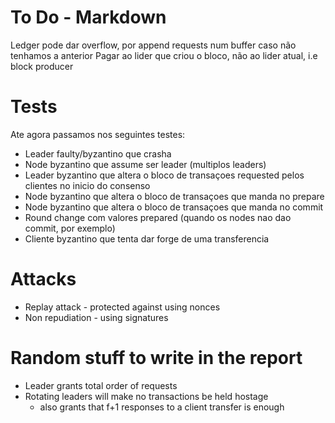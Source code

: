# To Do - Markdown
Ledger pode dar overflow, por append requests num buffer caso não tenhamos a anterior
Pagar ao lider que criou o bloco, não ao lider atual, i.e block producer

# Tests
Ate agora passamos nos seguintes testes:
- Leader faulty/byzantino que crasha
- Node byzantino que assume ser leader (multiplos leaders)
- Leader byzantino que altera o bloco de transaçoes requested pelos clientes no inicio do consenso
- Node byzantino que altera o bloco de transaçoes que manda no prepare
- Node byzantino que altera o bloco de transaçoes que manda no commit
- Round change com valores prepared (quando os nodes nao dao commit, por exemplo)
- Cliente byzantino que tenta dar forge de uma transferencia

# Attacks
- Replay attack - protected against using nonces
- Non repudiation - using signatures

# Random stuff to write in the report
- Leader grants total order of requests
- Rotating leaders will make no transactions be held hostage
  - also grants that f+1 responses to a client transfer is enough
